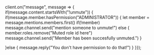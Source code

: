 client.on("message", message => {
if(message.content.startsWith("!unmute")) {
 if(message.member.hasPermission("ADMINISTRATOR")) {
 let member = message.mentions.members.first()
 if(!member) message.channel.send("mention someone to unmute!")
 else {
 member.roles.remove("Muted role id here")
 message.channel.send("Member has been succesfully unmuted.")
 }

 }else {
 message.reply("You don't have permission to do that!")
 }
}});